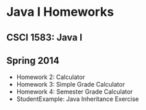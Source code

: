# Java I Homeworks

## CSCI 1583: Java I
## Spring 2014

* Homework 2:  Calculator
* Homework 3:  Simple Grade Calculator
* Homework 4:  Semester Grade Calculator
* StudentExample:  Java Inheritance Exercise
